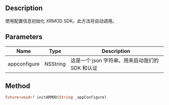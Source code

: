 ## Description

使用配置信息初始化 XRMOD SDK。此方法将自动调用。

## Parameters

| Name         | Type     | Description                                                   |
| ------------ | -------- | ------------------------------------------------------------- |
| appconfigure | NSString |这是一个 json 字符串。用来启动我们的 SDK 和认证 |

## Method

```dart
Future<void>? initARMOD(String _appConfigure)
```
